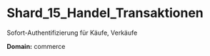 # Shard_15_Handel_Transaktionen

Sofort-Authentifizierung für Käufe, Verkäufe

**Domain:** commerce
